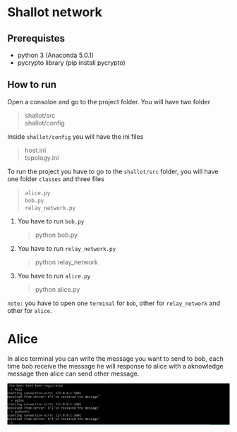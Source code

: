 # Shallot network

## Prerequistes

- python 3 (Anaconda 5.0.1)
- pycrypto library (pip install pycrypto)

## How to run


Open a consoloe and go to the project folder. You will have two folder
>shallot/src  
>shallot/config

Inside `shallot/config` you will have the ini files
> host.ini  
> topology.ini

To run the project you have to go to the `shallot/src` folder, you will have one folder `classes` and three files
> `alice.py`  
> `bob.py`  
> `relay_network.py`  

1. You have to run `bob.py`
    > python bob.py
2. You have to run `relay_network.py`
    > python relay_network
3. You have to run `alice.py`
    > python alice.py

`note:` you have to open one `terminal` for `bob`, other for `relay_network` and other for `alice`.

# Alice

In alice terminal you can write the message you want to send to bob, each time bob receive the message he will response to alice with a aknowledge message then alice can send other message.

![alice terminal](images/alice.jpg "Alice")

